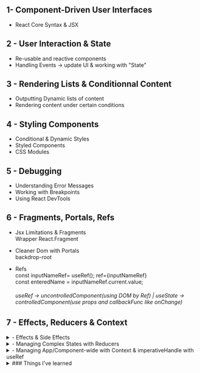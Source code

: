 ## 1- Component-Driven User Interfaces
- React Core Syntax & JSX

## 2 - User Interaction & State
- Re-usable and reactive components
- Handling Events -> update UI & working with "State"

## 3 - Rendering Lists & Conditionnal Content
- Outputting Dynamic lists of content
- Rendering content under certain conditions

## 4 - Styling Components
- Conditional & Dynamic Styles
- Styled Components
- CSS Modules

## 5 - Debugging 
- Understanding Error Messages
- Working with Breakpoints
- Using React DevTools

## 6 - Fragments, Portals, Refs
- Jsx Limitations & Fragments  
	Wrapper React.Fragment

- Cleaner Dom with Portals  
	backdrop-root

- Refs  
	const inputNameRef= useRef(); ref={inputNameRef}  
	const enteredName = inputNameRef.current.value;  
	###### useRef -> uncontrolledComponent(using DOM by Ref) | useState -> controlledComponent(use props and callbackFunc like onChange)

## 7 - Effects, Reducers & Context

<details>
	<summary>- Effects & Side Effects  </summary>  
  
```js
	useEffect(() => {  
		const identifier = setTimeout(() => {  
			console.log("Checking form validity!");  
			setFormIsValid(enteredEmail.includes("@") && enteredPassword.trim().length > 6);  
		}, 1000);  
		return () => {  
			console.log("Clean up");  
			clearTimeout(identifier);  
		};  
	}, [enteredEmail, enteredPassword]);  
```  
	
</details>  
  

<details>
	<summary>- Managing Complex States with Reducers </summary>  
  
```js
	const emailReducer = (state, action) => {  
		if (action.type === "USER_INPUT") {  
			return { value: action.val, isValid: action.val.includes("@") };  
		}  
		if (action.type === "INPUT_BLUR") {  
			return { value: state.value, isValid: state.value.includes("@") };  
		}  
		return { value: "", isValid: false };  
	};  

	const [emailState, dispatchEmail] = useReducer(emailReducer, { value: "", isValid: undefined });

	const { isValid: emailIsValid } = emailState;

useEffect(() => {
		const identifier = setTimeout(() => {
			console.log("running");
			setFormIsValid(emailIsValid && passwordIsValid);
		}, 1000);
		return () => {
			console.log("ends");
			clearTimeout(identifier);
		};
	}, [emailIsValid, passwordIsValid]);


	const emailChangeHandler = (event) => {
		dispatchEmail({ type: "USER_INPUT", val: event.target.value });
	
	};

	const validateEmailHandler = () => {
		dispatchEmail({ type: "INPUT_BLUR" });
	};
	
	return (<input type="email" id="email"  value={emailState.value} onChange={emailChangeHandler} onBlur={validateEmailHandler}  
```  
</details>  
  

<details>
	<summary>- Managing App/Component-wide with Context & imperativeHandle with useRef  </summary>  
  
```js
const AuthContext = React.createContext({
	isLoggedIn: false,
	onLogout: () => {},
	onLogin: (email, password) => {},
});

export const AuthContextProvider = (props) => {
	const [isLoggedIn, setIsLoggedIn] = useState(false);

	useEffect(() => {
		const storedUserLoggedInInformation = localStorage.getItem("isLoggedIn");
		if (storedUserLoggedInInformation === "1") setIsLoggedIn(true);
	}, []);

	const logoutHandler = () => {
		localStorage.removeItem("isLoggedIn");
		setIsLoggedIn(false);
	};
	const logintHandler = () => {
		localStorage.setItem("isLoggedIn", "1");
		setIsLoggedIn(true);
	};

	return (
		<AuthContext.Provider value={{ isLoggedIn: isLoggedIn, onLogout: logoutHandler, onLogin: logintHandler }}>
			{props.children}
		</AuthContext.Provider>
	);
};  
```  
	
```js	
// ImperativeHandle / useRef to call method from parent element via ref
	// Parent Component
	const inputDataRef = useRef();
	const addItem = (e) => {
		e.preventDefault();
		inputDataRef.current.addOne();
	};
	
	return (
		<form className={styles.form}>
			<Input ref={inputDataRef} />
			<button onClick={addItem}>+ Add</button>
		</form>
	);
	
	// Child Component
const Input = React.forwardRef((props, ref) => {
	const inputRef = useRef();
	
	const activate = () => {
		console.log("focus");
		inputRef.current.focus();
	};

	const returnVal = () => {
		return inputRef.current.value;
	};

	const addOneMore = () => {
		inputRef.current.value++;
		console.log(inputRef.current.value);
	};

	useImperativeHandle(ref, () => {
		return { focus: activate, valRe: returnVal, addOne: addOneMore };
	});

	return (
		<div className={styles.input}>
			<label>Amount</label>
			<input  ref={inputRef} type="number"></input>
```
</details>  



<details>  

<summary> ### Things I've learned </summary>  
		
#### props.items

    		<Expense items={expenses} />

#### Component function Card() {

- const classes = "card " + props.className;
- return <div className={classes}>{props.children}</div>;
  }
  }

##### DOM Element onClick

##### const [titleToChange, setNewTitleFunction] = useState('');

setNewTitleFunction('New Title');

##### onAddExpenseData={addExpenseDataHandler}

##### Lifting State Up

##### Outputting Dynamic List of Content

##### Rendering Content Under Certain Conditions
		
	</details>




